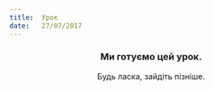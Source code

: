 ```yaml
---
title:  Урок
date:   27/07/2017
---
```


### <center>Ми готуємо цей урок.</center>
<center>Будь ласка, зайдіть пізніше.</center>